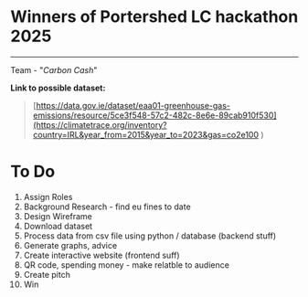 # Winners of Portershed LC hackathon 2025
***

Team - "*Carbon Cash*"

**Link to possible dataset:**

> [https://data.gov.ie/dataset/eaa01-greenhouse-gas-emissions/resource/5ce3f548-57c2-482c-8e6e-89cab910f530](https://climatetrace.org/inventory?country=IRL&year_from=2015&year_to=2023&gas=co2e100 )

# To Do

1. Assign Roles  
1. Background Research - find eu fines to date  
2. Design Wireframe  
3. Download dataset  
4. Process data from csv file using python / database (backend stuff)  
5. Generate graphs, advice  
6. Create interactive website (frontend suff)
7. QR code, spending money - make relatble to audience
8. Create pitch
9. Win
